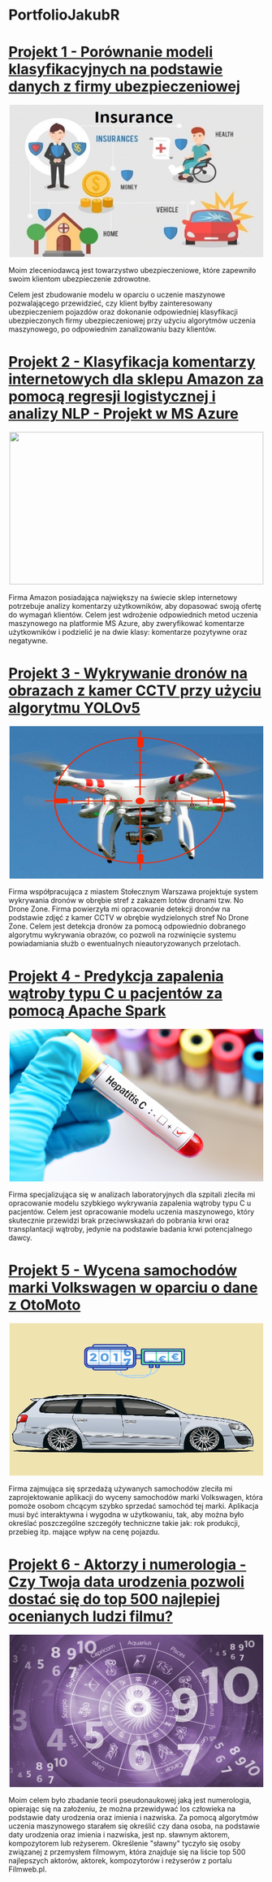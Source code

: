 # PortfolioJakubR

# [Projekt 1 - Porównanie modeli klasyfikacyjnych na podstawie danych z firmy ubezpieczeniowej](https://github.com/TheLordWeirdSloughFeg/proj_modele)

<p align="center">
  <img src="https://github.com/TheLordWeirdSloughFeg/PortfolioJakubR/blob/main/Obrazki/insurance.jpg"  width="500" height="300" />
</p>

Moim zleceniodawcą jest towarzystwo ubezpieczeniowe, które zapewniło swoim klientom ubezpieczenie zdrowotne. 

Celem jest zbudowanie modelu w oparciu o uczenie maszynowe pozwalającego przewidzieć, czy klient byłby zainteresowany ubezpieczeniem pojazdów oraz dokonanie odpowiedniej klasyfikacji ubezpieczonych firmy ubezpieczeniowej przy użyciu algorytmów uczenia maszynowego, po odpowiednim zanalizowaniu bazy klientów.
<br/>

# [Projekt 2 - Klasyfikacja komentarzy internetowych dla sklepu Amazon za pomocą regresji logistycznej i analizy NLP - Projekt w MS Azure](https://github.com/TheLordWeirdSloughFeg/proj_klasyf_kom)

<p align="center">
  <img src="https://github.com/TheLordWeirdSloughFeg/PortfolioJakubR/blob/main/Obrazki/amazn.jpg"  width="500" height="300" />
</p>

Firma Amazon posiadająca największy na świecie sklep internetowy potrzebuje analizy komentarzy użytkowników, aby dopasować swoją ofertę do wymagań klientów.
Celem jest wdrożenie odpowiednich metod uczenia maszynowego na platformie MS Azure, aby zweryfikować komentarze użytkowników i podzielić je na dwie klasy: komentarze pozytywne oraz negatywne.
<br/>

# [Projekt 3 - Wykrywanie dronów na obrazach z kamer CCTV przy użyciu algorytmu YOLOv5](https://github.com/TheLordWeirdSloughFeg/proj_wykr_dron)

<p align="center">
  <img src="https://github.com/TheLordWeirdSloughFeg/PortfolioJakubR/blob/main/Obrazki/anti-drone.jpg"  width="500" height="300" />
</p>
Firma współpracująca z miastem Stołecznym Warszawa projektuje system wykrywania dronów w obrębie stref z zakazem lotów dronami tzw. No Drone Zone. Firma powierzyła mi opracowanie detekcji dronów na podstawie zdjęć z kamer CCTV w obrębie wydzielonych stref No Drone Zone. Celem jest detekcja dronów za pomocą odpowiednio dobranego algorytmu wykrywania obrazów, co pozwoli na rozwinięcie systemu powiadamiania służb o ewentualnych nieautoryzowanych przelotach.
<br/>

# [Projekt 4 - Predykcja zapalenia wątroby typu C u pacjentów za pomocą Apache Spark](https://github.com/TheLordWeirdSloughFeg/proj_pred_chor)

<p align="center">
  <img src="https://github.com/TheLordWeirdSloughFeg/PortfolioJakubR/blob/main/Obrazki/hepatitis-C.png"  width="500" height="300" />
</p>
Firma specjalizująca się w analizach laboratoryjnych dla szpitali zleciła mi opracowanie modelu szybkiego wykrywania zapalenia wątroby typu C u pacjentów. Celem jest opracowanie modelu uczenia maszynowego, który skutecznie przewidzi brak przeciwwskazań do pobrania krwi oraz transplantacji wątroby, jedynie na podstawie badania krwi potencjalnego dawcy.
<br/>

# [Projekt 5 - Wycena samochodów marki Volkswagen w oparciu o dane z OtoMoto](https://github.com/TheLordWeirdSloughFeg/proj_wyc_VW_oto_moto)
<p align="center">
  <img src="https://github.com/TheLordWeirdSloughFeg/PortfolioJakubR/blob/main/Obrazki/estim.png"  width="500" height="300" />
</p>
Firma zajmująca się sprzedażą używanych samochodów zleciła mi zaprojektowanie aplikacji do wyceny samochodów marki Volkswagen, która pomoże osobom chcącym szybko sprzedać samochód tej marki. Aplikacja musi być interaktywna i wygodna w użytkowaniu, tak, aby można było określać poszczególne szczegóły techniczne takie jak: rok produkcji, przebieg itp. mające wpływ na cenę pojazdu.

<br/>

# [Projekt 6 - Aktorzy i numerologia - Czy Twoja data urodzenia pozwoli dostać się do top 500 najlepiej ocenianych ludzi filmu?](https://github.com/TheLordWeirdSloughFeg/proj_bad_numer)
<p align="center">
  <img src="https://github.com/TheLordWeirdSloughFeg/PortfolioJakubR/blob/main/Obrazki/NUMEROLOGY.jpg"  width="500" height="300" />
</p>

Moim celem było zbadanie teorii pseudonaukowej jaką jest numerologia, opierając się na założeniu, że można przewidywać los człowieka na podstawie daty urodzenia oraz imienia i nazwiska. Za pomocą algorytmów uczenia maszynowego starałem się określić czy dana osoba, na podstawie daty urodzenia oraz imienia i nazwiska, jest np. sławnym aktorem, kompozytorem lub reżyserem. Określenie "sławny" tyczyło się osoby związanej z przemysłem filmowym, która znajduje się na liście top 500 najlepszych aktorów, aktorek, kompozytorów i reżyserów z portalu Filmweb.pl.
